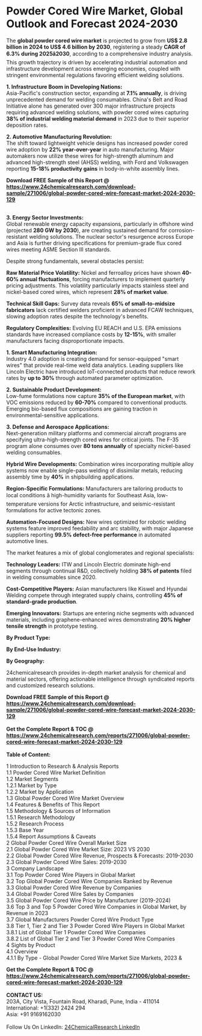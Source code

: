 <h1>Powder Cored Wire Market, Global Outlook and Forecast 2024-2030</h1><p>The <strong>global powder cored wire market</strong> is projected to grow from <strong>US$ 2.8 billion in 2024 to US$ 4.6 billion by 2030</strong>, registering a steady <strong>CAGR of 6.3% during 2025â2030</strong>, according to a comprehensive industry analysis. This growth trajectory is driven by accelerating industrial automation and infrastructure development across emerging economies, coupled with stringent environmental regulations favoring efficient welding solutions.</p><p><strong>1. Infrastructure Boom in Developing Nations:</strong><br>
Asia-Pacific's construction sector, expanding at <strong>7.1% annually</strong>, is driving unprecedented demand for welding consumables. China's Belt and Road Initiative alone has generated over 300 major infrastructure projects requiring advanced welding solutions, with powder cored wires capturing <strong>38% of industrial welding material demand</strong> in 2023 due to their superior deposition rates.</p><p><strong>2. Automotive Manufacturing Revolution:</strong><br>
The shift toward lightweight vehicle designs has increased powder cored wire adoption by <strong>22% year-over-year</strong> in auto manufacturing. Major automakers now utilize these wires for high-strength aluminum and advanced high-strength steel (AHSS) welding, with Ford and Volkswagen reporting <strong>15-18% productivity gains</strong> in body-in-white assembly lines.</p><div><b>Download FREE Sample of this Report @ 
            <a href="https://www.24chemicalresearch.com/download-sample/271006/global-powder-cored-wire-forecast-market-2024-2030-129">
            https://www.24chemicalresearch.com/download-sample/271006/global-powder-cored-wire-forecast-market-2024-2030-129</a></b></div><br><p><strong>3. Energy Sector Investments:</strong><br>
Global renewable energy capacity expansions, particularly in offshore wind (projected <strong>280 GW by 2030</strong>), are creating sustained demand for corrosion-resistant welding solutions. The nuclear sector's resurgence across Europe and Asia is further driving specifications for premium-grade flux cored wires meeting ASME Section III standards.</p><p>Despite strong fundamentals, several obstacles persist:</p><p><strong>Raw Material Price Volatility:</strong> Nickel and ferroalloy prices have shown <strong>40-60% annual fluctuations</strong>, forcing manufacturers to implement quarterly pricing adjustments. This volatility particularly impacts stainless steel and nickel-based cored wires, which represent <strong>28% of market value</strong>.</p><p><strong>Technical Skill Gaps:</strong> Survey data reveals <strong>65% of small-to-midsize fabricators</strong> lack certified welders proficient in advanced FCAW techniques, slowing adoption rates despite the technology's benefits.</p><p><strong>Regulatory Complexities:</strong> Evolving EU REACH and U.S. EPA emissions standards have increased compliance costs by <strong>12-15%</strong>, with smaller manufacturers facing disproportionate impacts.</p><p><strong>1. Smart Manufacturing Integration:</strong><br>
Industry 4.0 adoption is creating demand for sensor-equipped "smart wires" that provide real-time weld data analytics. Leading suppliers like Lincoln Electric have introduced IoT-connected products that reduce rework rates by <strong>up to 30%</strong> through automated parameter optimization.</p><p><strong>2. Sustainable Product Development:</strong><br>
Low-fume formulations now capture <strong>35% of the European market</strong>, with VOC emissions reduced by <strong>60-70%</strong> compared to conventional products. Emerging bio-based flux compositions are gaining traction in environmental-sensitive applications.</p><p><strong>3. Defense and Aerospace Applications:</strong><br>
Next-generation military platforms and commercial aircraft programs are specifying ultra-high-strength cored wires for critical joints. The F-35 program alone consumes over <strong>80 tons annually</strong> of specialty nickel-based welding consumables.</p><p><strong>Hybrid Wire Developments:</strong> Combination wires incorporating multiple alloy systems now enable single-pass welding of dissimilar metals, reducing assembly time by <strong>40%</strong> in shipbuilding applications.</p><p><strong>Region-Specific Formulations:</strong> Manufacturers are tailoring products to local conditions â high-humidity variants for Southeast Asia, low-temperature versions for Arctic infrastructure, and seismic-resistant formulations for active tectonic zones.</p><p><strong>Automation-Focused Designs:</strong> New wires optimized for robotic welding systems feature improved feedability and arc stability, with major Japanese suppliers reporting <strong>99.5% defect-free performance</strong> in automated automotive lines.</p><p>The market features a mix of global conglomerates and regional specialists:</p><p><strong>Technology Leaders:</strong> ITW and Lincoln Electric dominate high-end segments through continual R&amp;D, collectively holding <strong>38% of patents</strong> filed in welding consumables since 2020.</p><p><strong>Cost-Competitive Players:</strong> Asian manufacturers like Kiswel and Hyundai Welding compete through integrated supply chains, controlling <strong>45% of standard-grade production</strong>.</p><p><strong>Emerging Innovators:</strong> Startups are entering niche segments with advanced materials, including graphene-enhanced wires demonstrating <strong>20% higher tensile strength</strong> in prototype testing.</p><p><strong>By Product Type:</strong></p><p><strong>By End-Use Industry:</strong></p><p><strong>By Geography:</strong></p><p>24chemicalresearch provides in-depth market analysis for chemical and material sectors, offering actionable intelligence through syndicated reports and customized research solutions.</p><div><b>Download FREE Sample of this Report @ 
            <a href="https://www.24chemicalresearch.com/download-sample/271006/global-powder-cored-wire-forecast-market-2024-2030-129">
            https://www.24chemicalresearch.com/download-sample/271006/global-powder-cored-wire-forecast-market-2024-2030-129</a></b></div><br><div><b>Get the Complete Report & TOC @ 
            <a href="https://www.24chemicalresearch.com/reports/271006/global-powder-cored-wire-forecast-market-2024-2030-129">
            https://www.24chemicalresearch.com/reports/271006/global-powder-cored-wire-forecast-market-2024-2030-129</a></b></div><br>
            <b>Table of Content:</b><p>1 Introduction to Research & Analysis Reports<br />
    1.1 Powder Cored Wire Market Definition<br />
    1.2 Market Segments<br />
        1.2.1 Market by Type<br />
        1.2.2 Market by Application<br />
    1.3 Global Powder Cored Wire Market Overview<br />
    1.4 Features & Benefits of This Report<br />
    1.5 Methodology & Sources of Information<br />
        1.5.1 Research Methodology<br />
        1.5.2 Research Process<br />
        1.5.3 Base Year<br />
        1.5.4 Report Assumptions & Caveats<br />
2 Global Powder Cored Wire Overall Market Size<br />
    2.1 Global Powder Cored Wire Market Size: 2023 VS 2030<br />
    2.2 Global Powder Cored Wire Revenue, Prospects & Forecasts: 2019-2030<br />
    2.3 Global Powder Cored Wire Sales: 2019-2030<br />
3 Company Landscape<br />
    3.1 Top Powder Cored Wire Players in Global Market<br />
    3.2 Top Global Powder Cored Wire Companies Ranked by Revenue<br />
    3.3 Global Powder Cored Wire Revenue by Companies<br />
    3.4 Global Powder Cored Wire Sales by Companies<br />
    3.5 Global Powder Cored Wire Price by Manufacturer (2019-2024)<br />
    3.6 Top 3 and Top 5 Powder Cored Wire Companies in Global Market, by Revenue in 2023<br />
    3.7 Global Manufacturers Powder Cored Wire Product Type<br />
    3.8 Tier 1, Tier 2 and Tier 3 Powder Cored Wire Players in Global Market<br />
        3.8.1 List of Global Tier 1 Powder Cored Wire Companies<br />
        3.8.2 List of Global Tier 2 and Tier 3 Powder Cored Wire Companies<br />
4 Sights by Product<br />
    4.1 Overview<br />
        4.1.1 By Type - Global Powder Cored Wire Market Size Markets, 2023 &</p><div><b>Get the Complete Report & TOC @ 
            <a href="https://www.24chemicalresearch.com/reports/271006/global-powder-cored-wire-forecast-market-2024-2030-129">
            https://www.24chemicalresearch.com/reports/271006/global-powder-cored-wire-forecast-market-2024-2030-129</a></b></div><br><b>CONTACT US:</b><br>
            203A, City Vista, Fountain Road, Kharadi, Pune, India - 411014<br>
            International: +1(332) 2424 294<br>
            Asia: +91 9169162030 <br><br>
            Follow Us On LinkedIn: <a href="https://www.linkedin.com/company/24chemicalresearch/">24ChemicalResearch LinkedIn</a>